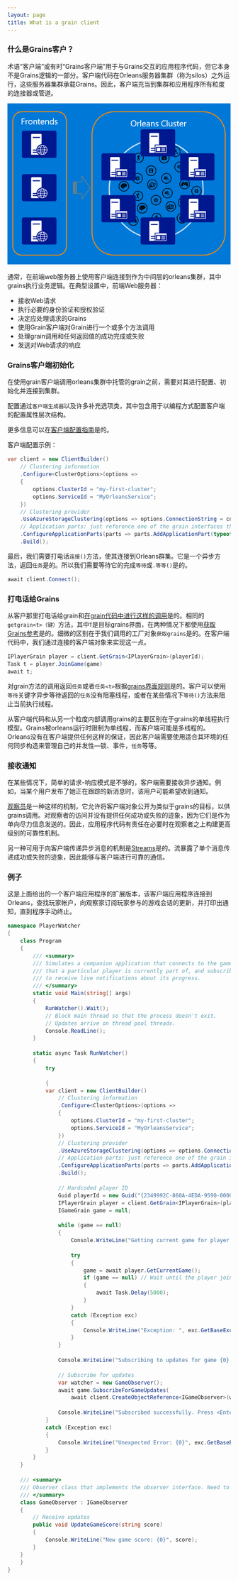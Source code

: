 ```yaml
---
layout: page
title: What is a grain client
---
```


### 什么是Grains客户？

术语“客户端”或有时“Grains客户端”用于与Grains交互的应用程序代码，但它本身不是Grains逻辑的一部分。客户端代码在Orleans服务器集群（称为silos）之外运行，这些服务器集群承载Grains。因此，客户端充当到集群和应用程序所有粒度的连接器或管道。

![](.\images\frontend_cluster.png)

通常，在前端web服务器上使用客户端连接到作为中间层的orleans集群，其中grains执行业务逻辑。在典型设置中，前端Web服务器：

-   接收Web请求
-   执行必要的身份验证和授权验证
-   决定应处理请求的Grains
-   使用Grain客户端对Grain进行一个或多个方法调用
-   处理grain调用和任何返回值的成功完成或失败
-   发送对Web请求的响应

### Grains客户端初始化

在使用grain客户端调用orleans集群中托管的grain之前，需要对其进行配置、初始化并连接到集群。

配置通过`客户端生成器`以及许多补充选项类，其中包含用于以编程方式配置客户端的配置属性层次结构。

更多信息可以在[客户端配置指南](configuration_guide/client_configuration.md)是的。

客户端配置示例：

```csharp
var client = new ClientBuilder()
    // Clustering information
    .Configure<ClusterOptions>(options =>
    {
        options.ClusterId = "my-first-cluster";
        options.ServiceId = "MyOrleansService";
    })
    // Clustering provider
    .UseAzureStorageClustering(options => options.ConnectionString = connectionString)
    // Application parts: just reference one of the grain interfaces that we use
    .ConfigureApplicationParts(parts => parts.AddApplicationPart(typeof(IValueGrain).Assembly))
    .Build();
```

最后，我们需要打电话`连接()`方法，使其连接到Orleans群集。它是一个异步方法，返回`任务`是的。所以我们需要等待它的完成`等待`或`.等等()`是的。

```csharp
await client.Connect();
```

### 打电话给Grains

从客户那里打电话给grain和[在grain代码中进行这样的调用](../grains/index.md)是的。相同的`getgrain<t>（键）`方法，其中`T`是目标grains界面，在两种情况下都使用[获取Grains参考](../grains/index.md#grain-reference)是的。细微的区别在于我们调用的工厂对象`获取grains`是的。在客户端代码中，我们通过连接的客户端对象来实现这一点。

```csharp
IPlayerGrain player = client.GetGrain<IPlayerGrain>(playerId);
Task t = player.JoinGame(game)
await t;
```

对grain方法的调用返回`任务`或者`任务<t>`根据[grains界面规则](../grains/index.md)是的。客户可以使用`等待`关键字异步等待返回的`任务`没有阻塞线程，或者在某些情况下`等待()`方法来阻止当前执行线程。

从客户端代码和从另一个粒度内部调用grains的主要区别在于grains的单线程执行模型。Grains被orleans运行时限制为单线程，而客户端可能是多线程的。Orleans没有在客户端提供任何这样的保证，因此客户端需要使用适合其环境的任何同步构造来管理自己的并发性—锁、事件，`任务`等等。

### 接收通知

在某些情况下，简单的请求-响应模式是不够的，客户端需要接收异步通知。例如，当某个用户发布了她正在跟踪的新消息时，该用户可能希望收到通知。

[观察员](../grains/observers.md)是一种这样的机制，它允许将客户端对象公开为类似于grains的目标，以供grains调用。对观察者的访问并没有提供任何成功或失败的迹象，因为它们是作为单向尽力信息发送的。因此，应用程序代码有责任在必要时在观察者之上构建更高级别的可靠性机制。

另一种可用于向客户端传递异步消息的机制是[Streams](../streaming/index.md)是的。流暴露了单个消息传递成功或失败的迹象，因此能够与客户端进行可靠的通信。

### 例子

这是上面给出的一个客户端应用程序的扩展版本，该客户端应用程序连接到Orleans，查找玩家帐户，向观察家订阅玩家参与的游戏会话的更新，并打印出通知，直到程序手动终止。

```csharp
namespace PlayerWatcher
{
    class Program
    {
        /// <summary>
        /// Simulates a companion application that connects to the game
        /// that a particular player is currently part of, and subscribes
        /// to receive live notifications about its progress.
        /// </summary>
        static void Main(string[] args)
        {
            RunWatcher().Wait();
            // Block main thread so that the process doesn't exit.
            // Updates arrive on thread pool threads.
            Console.ReadLine();
        }

        static async Task RunWatcher()
        {
            try

            {
            var client = new ClientBuilder()
                // Clustering information
                .Configure<ClusterOptions>(options =>
                {
                    options.ClusterId = "my-first-cluster";
                    options.ServiceId = "MyOrleansService";
                })
                // Clustering provider
                .UseAzureStorageClustering(options => options.ConnectionString = connectionString)
                // Application parts: just reference one of the grain interfaces that we use
                .ConfigureApplicationParts(parts => parts.AddApplicationPart(typeof(IValueGrain).Assembly))
                .Build();

                // Hardcoded player ID
                Guid playerId = new Guid("{2349992C-860A-4EDA-9590-000000000006}");
                IPlayerGrain player = client.GetGrain<IPlayerGrain>(playerId);
                IGameGrain game = null;

                while (game == null)
                {
                    Console.WriteLine("Getting current game for player {0}...", playerId);

                    try
                    {
                        game = await player.GetCurrentGame();
                        if (game == null) // Wait until the player joins a game
                        {
                            await Task.Delay(5000);
                        }
                    }
                    catch (Exception exc)
                    {
                        Console.WriteLine("Exception: ", exc.GetBaseException());
                    }
                }

                Console.WriteLine("Subscribing to updates for game {0}...", game.GetPrimaryKey());

                // Subscribe for updates
                var watcher = new GameObserver();
                await game.SubscribeForGameUpdates(
                    await client.CreateObjectReference<IGameObserver>(watcher));

                Console.WriteLine("Subscribed successfully. Press <Enter> to stop.");
            }
            catch (Exception exc)
            {
                Console.WriteLine("Unexpected Error: {0}", exc.GetBaseException());
            }
        }
    }

    /// <summary>
    /// Observer class that implements the observer interface. Need to pass a grain reference to an instance of this class to subscribe for updates.
    /// </summary>
    class GameObserver : IGameObserver
    {
        // Receive updates
        public void UpdateGameScore(string score)
        {
            Console.WriteLine("New game score: {0}", score);
        }
    }
    }
}
```

